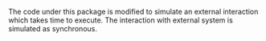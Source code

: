The code under this package is modified to simulate an external interaction which takes time to execute. The interaction with external system is simulated as synchronous.